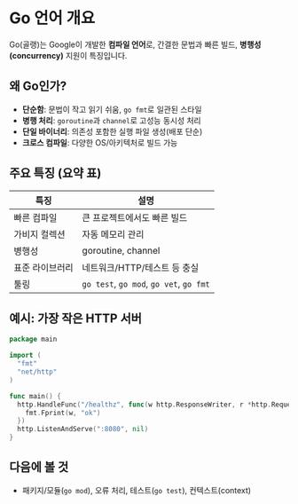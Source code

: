 # Go 언어 개요

Go(골랭)는 Google이 개발한 **컴파일 언어**로, 간결한 문법과 빠른 빌드, **병행성(concurrency)** 지원이 특징입니다.

## 왜 Go인가?
- **단순함**: 문법이 작고 읽기 쉬움, `go fmt`로 일관된 스타일
- **병행 처리**: `goroutine`과 `channel`로 고성능 동시성 처리
- **단일 바이너리**: 의존성 포함한 실행 파일 생성(배포 단순)
- **크로스 컴파일**: 다양한 OS/아키텍처로 빌드 가능

## 주요 특징 (요약 표)
| 특징 | 설명 |
|---|---|
| 빠른 컴파일 | 큰 프로젝트에서도 빠른 빌드 |
| 가비지 컬렉션 | 자동 메모리 관리 |
| 병행성 | goroutine, channel |
| 표준 라이브러리 | 네트워크/HTTP/테스트 등 충실 |
| 툴링 | `go test`, `go mod`, `go vet`, `go fmt` |

## 예시: 가장 작은 HTTP 서버
```go
package main

import (
  "fmt"
  "net/http"
)

func main() {
  http.HandleFunc("/healthz", func(w http.ResponseWriter, r *http.Request) {
    fmt.Fprint(w, "ok")
  })
  http.ListenAndServe(":8080", nil)
}
```

## 다음에 볼 것
- 패키지/모듈(`go mod`), 오류 처리, 테스트(`go test`), 컨텍스트(context)
